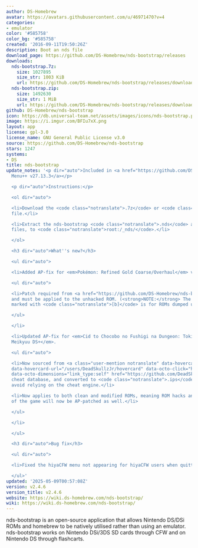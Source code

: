 ```yaml
---
author: DS-Homebrew
avatar: https://avatars.githubusercontent.com/u/46971470?v=4
categories:
- emulator
color: '#585758'
color_bg: '#585758'
created: '2016-09-11T19:50:26Z'
description: Boot an nds file
download_page: https://github.com/DS-Homebrew/nds-bootstrap/releases
downloads:
  nds-bootstrap.7z:
    size: 1027895
    size_str: 1003 KiB
    url: https://github.com/DS-Homebrew/nds-bootstrap/releases/download/v2.4.6/nds-bootstrap.7z
  nds-bootstrap.zip:
    size: 1492630
    size_str: 1 MiB
    url: https://github.com/DS-Homebrew/nds-bootstrap/releases/download/v2.4.6/nds-bootstrap.zip
github: DS-Homebrew/nds-bootstrap
icon: https://db.universal-team.net/assets/images/icons/nds-bootstrap.png
image: https://i.imgur.com/BFIu7xX.png
layout: app
license: gpl-3.0
license_name: GNU General Public License v3.0
source: https://github.com/DS-Homebrew/nds-bootstrap
stars: 1247
systems:
- DS
title: nds-bootstrap
update_notes: '<p dir="auto">Included in <a href="https://github.com/DS-Homebrew/TWiLightMenu/releases/tag/v27.13.3"><strong>TW</strong>i<strong>L</strong>ight
  Menu++ v27.13.3</a></p>

  <p dir="auto">Instructions:</p>

  <ol dir="auto">

  <li>Download the <code class="notranslate">.7z</code> or <code class="notranslate">.zip</code>
  file.</li>

  <li>Extract the nds-bootstrap <code class="notranslate">.nds</code> and <code class="notranslate">.ver</code>
  files, to <code class="notranslate">root:/_nds/</code>.</li>

  </ol>

  <h3 dir="auto">What''s new?</h3>

  <ul dir="auto">

  <li>Added AP-fix for <em>Pokémon: Refined Gold Coarse/Overhaul</em> v4.1.2.

  <ul dir="auto">

  <li>Patch required from <a href="https://github.com/DS-Homebrew/nds-bootstrap-extras">nds-bootstrap-extras</a>,
  and must be applied to the unhacked ROM. (<strong>NOTE:</strong> The patch file
  marked with <code class="notranslate">[b]</code> is for ROMs dumped using old tools.)</li>

  </ul>

  </li>

  <li>Updated AP-fix for <em>Cid to Chocobo no Fushigi na Dungeon: Toki Wasure no
  Meikyuu DS+</em>.

  <ul dir="auto">

  <li>Now sourced from <a class="user-mention notranslate" data-hovercard-type="user"
  data-hovercard-url="/users/DeadSkullzJr/hovercard" data-octo-click="hovercard-link-click"
  data-octo-dimensions="link_type:self" href="https://github.com/DeadSkullzJr">@DeadSkullzJr</a>''s
  cheat database, and converted to <code class="notranslate">.ips</code> format to
  avoid relying on the cheat engine.</li>

  <li>Now applies to both clean and modified ROMs, meaning ROM hacks and translations
  of the game will now be AP-patched as well.</li>

  </ul>

  </li>

  </ul>

  <h3 dir="auto">Bug fix</h3>

  <ul dir="auto">

  <li>Fixed the hiyaCFW menu not appearing for hiyaCFW users when quitting the game.</li>

  </ul>'
updated: '2025-05-09T00:57:08Z'
version: v2.4.6
version_title: v2.4.6
website: https://wiki.ds-homebrew.com/nds-bootstrap/
wiki: https://wiki.ds-homebrew.com/nds-bootstrap/
---
```

nds-bootstrap is an open-source application that allows Nintendo DS/DSi ROMs and homebrew to be natively utilised rather than using an emulator. nds-bootstrap works on Nintendo DSi/3DS SD cards through CFW and on Nintendo DS through flashcarts.